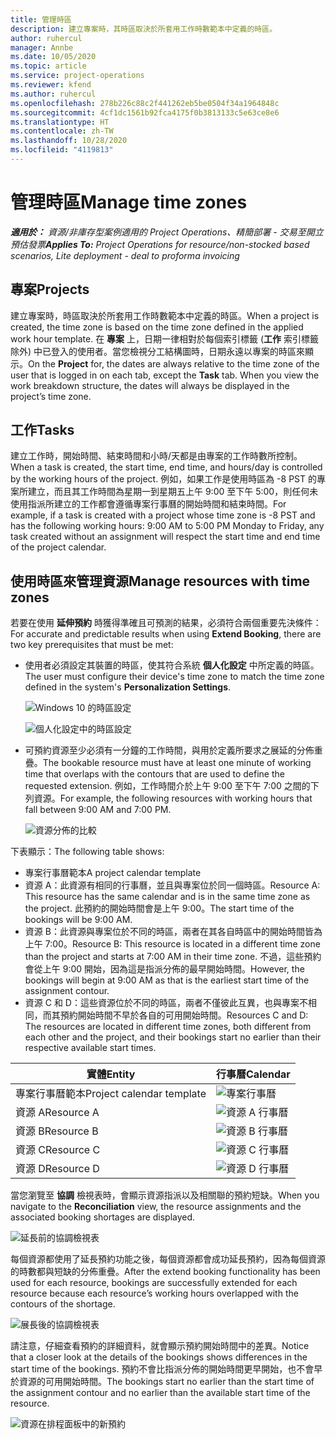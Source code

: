 ```yaml
---
title: 管理時區
description: 建立專案時，其時區取決於所套用工作時數範本中定義的時區。
author: ruhercul
manager: Annbe
ms.date: 10/05/2020
ms.topic: article
ms.service: project-operations
ms.reviewer: kfend
ms.author: ruhercul
ms.openlocfilehash: 278b226c88c2f441262eb5be0504f34a1964848c
ms.sourcegitcommit: 4cf1dc1561b92fca4175f0b3813133c5e63ce8e6
ms.translationtype: HT
ms.contentlocale: zh-TW
ms.lasthandoff: 10/28/2020
ms.locfileid: "4119813"
---
```

# <a name="manage-time-zones"></a><span data-ttu-id="1fdb7-103">管理時區</span><span class="sxs-lookup"><span data-stu-id="1fdb7-103">Manage time zones</span></span>

<span data-ttu-id="1fdb7-104">_**適用於：** 資源/非庫存型案例適用的 Project Operations、精簡部署 - 交易至開立預估發票_</span><span class="sxs-lookup"><span data-stu-id="1fdb7-104">_**Applies To:** Project Operations for resource/non-stocked based scenarios, Lite deployment - deal to proforma invoicing_</span></span>


## <a name="projects"></a><span data-ttu-id="1fdb7-105">專案</span><span class="sxs-lookup"><span data-stu-id="1fdb7-105">Projects</span></span>

<span data-ttu-id="1fdb7-106">建立專案時，時區取決於所套用工作時數範本中定義的時區。</span><span class="sxs-lookup"><span data-stu-id="1fdb7-106">When a project is created, the time zone is based on the time zone defined in the applied work hour template.</span></span> <span data-ttu-id="1fdb7-107">在 **專案** 上，日期一律相對於每個索引標籤 (**工作** 索引標籤除外) 中已登入的使用者。當您檢視分工結構圖時，日期永遠以專案的時區來顯示。</span><span class="sxs-lookup"><span data-stu-id="1fdb7-107">On the **Project** for, the dates are always relative to the time zone of the user that is logged in on each tab, except the **Task** tab. When you view the work breakdown structure, the dates will always be displayed in the project’s time zone.</span></span>

## <a name="tasks"></a><span data-ttu-id="1fdb7-108">工作</span><span class="sxs-lookup"><span data-stu-id="1fdb7-108">Tasks</span></span>

<span data-ttu-id="1fdb7-109">建立工作時，開始時間、結束時間和小時/天都是由專案的工作時數所控制。</span><span class="sxs-lookup"><span data-stu-id="1fdb7-109">When a task is created, the start time, end time, and hours/day is controlled by the working hours of the project.</span></span> <span data-ttu-id="1fdb7-110">例如，如果工作是使用時區為 -8 PST 的專案所建立，而且其工作時間為星期一到星期五上午 9:00 至下午 5:00，則任何未使用指派所建立的工作都會遵循專案行事曆的開始時間和結束時間。</span><span class="sxs-lookup"><span data-stu-id="1fdb7-110">For example, if a task is created with a project whose time zone is -8 PST and has the following working hours: 9:00 AM to 5:00 PM Monday to Friday, any task created without an assignment will respect the start time and end time of the project calendar.</span></span>

## <a name="manage-resources-with-time-zones"></a><span data-ttu-id="1fdb7-111">使用時區來管理資源</span><span class="sxs-lookup"><span data-stu-id="1fdb7-111">Manage resources with time zones</span></span>

<span data-ttu-id="1fdb7-112">若要在使用 **延伸預約** 時獲得準確且可預測的結果，必須符合兩個重要先決條件：</span><span class="sxs-lookup"><span data-stu-id="1fdb7-112">For accurate and predictable results when using **Extend Booking**, there are two key prerequisites that must be met:</span></span>  

- <span data-ttu-id="1fdb7-113">使用者必須設定其裝置的時區，使其符合系統 **個人化設定** 中所定義的時區。</span><span class="sxs-lookup"><span data-stu-id="1fdb7-113">The user must configure their device's time zone to match the time zone defined in the system's **Personalization Settings**.</span></span>
 
  ![Windows 10 的時區設定](media/reconcile-assignments-03.png)

  ![個人化設定中的時區設定](media/reconcile-assignments-04.png)
 
- <span data-ttu-id="1fdb7-116">可預約資源至少必須有一分鐘的工作時間，與用於定義所要求之展延的分佈重疊。</span><span class="sxs-lookup"><span data-stu-id="1fdb7-116">The bookable resource must have at least one minute of working time that overlaps with the contours that are used to define the requested extension.</span></span> <span data-ttu-id="1fdb7-117">例如，工作時間介於上午 9:00 至下午 7:00 之間的下列資源。</span><span class="sxs-lookup"><span data-stu-id="1fdb7-117">For example, the following resources with working hours that fall between 9:00 AM and 7:00 PM.</span></span> 

  ![資源分佈的比較](media/reconcile-assignments-05.png)

<span data-ttu-id="1fdb7-119">下表顯示：</span><span class="sxs-lookup"><span data-stu-id="1fdb7-119">The following table shows:</span></span>

- <span data-ttu-id="1fdb7-120">專案行事曆範本</span><span class="sxs-lookup"><span data-stu-id="1fdb7-120">A project calendar template</span></span>
- <span data-ttu-id="1fdb7-121">資源 A：此資源有相同的行事曆，並且與專案位於同一個時區。</span><span class="sxs-lookup"><span data-stu-id="1fdb7-121">Resource A: This resource has the same calendar and is in the same time zone as the project.</span></span> <span data-ttu-id="1fdb7-122">此預約的開始時間會是上午 9:00。</span><span class="sxs-lookup"><span data-stu-id="1fdb7-122">The start time of the bookings will be 9:00 AM.</span></span>
- <span data-ttu-id="1fdb7-123">資源 B：此資源與專案位於不同的時區，兩者在其各自時區中的開始時間皆為上午 7:00。</span><span class="sxs-lookup"><span data-stu-id="1fdb7-123">Resource B: This resource is located in a different time zone than the project and starts at 7:00 AM in their time zone.</span></span> <span data-ttu-id="1fdb7-124">不過，這些預約會從上午 9:00 開始，因為這是指派分佈的最早開始時間。</span><span class="sxs-lookup"><span data-stu-id="1fdb7-124">However, the bookings will begin at 9:00 AM as that is the earliest start time of the assignment contour.</span></span>
- <span data-ttu-id="1fdb7-125">資源 C 和 D：這些資源位於不同的時區，兩者不僅彼此互異，也與專案不相同，而其預約開始時間不早於各自的可用開始時間。</span><span class="sxs-lookup"><span data-stu-id="1fdb7-125">Resources C and D: The resources are located in different time zones, both different from each other and the project, and their bookings start no earlier than their respective available start times.</span></span>

|<span data-ttu-id="1fdb7-126">實體</span><span class="sxs-lookup"><span data-stu-id="1fdb7-126">Entity</span></span>  |<span data-ttu-id="1fdb7-127">行事曆</span><span class="sxs-lookup"><span data-stu-id="1fdb7-127">Calendar</span></span>  |
|-|-|
|<span data-ttu-id="1fdb7-128">專案行事曆範本</span><span class="sxs-lookup"><span data-stu-id="1fdb7-128">Project calendar template</span></span>   | ![專案行事曆](media/reconcile-assignments-06.png) |
|<span data-ttu-id="1fdb7-130">資源 A</span><span class="sxs-lookup"><span data-stu-id="1fdb7-130">Resource A</span></span>  | ![資源 A 行事曆](media/reconcile-assignments-06.png) |
|<span data-ttu-id="1fdb7-132">資源 B</span><span class="sxs-lookup"><span data-stu-id="1fdb7-132">Resource B</span></span>  |  ![資源 B 行事曆](media/reconcile-assignments-07.png) |
|<span data-ttu-id="1fdb7-134">資源 C</span><span class="sxs-lookup"><span data-stu-id="1fdb7-134">Resource C</span></span>  |  ![資源 C 行事曆](media/reconcile-assignments-08.png) |
|<span data-ttu-id="1fdb7-136">資源 D</span><span class="sxs-lookup"><span data-stu-id="1fdb7-136">Resource D</span></span>  | ![資源 D 行事曆](media/reconcile-assignments-09.png)  |
 
<span data-ttu-id="1fdb7-138">當您瀏覽至 **協調** 檢視表時，會顯示資源指派以及相關聯的預約短缺。</span><span class="sxs-lookup"><span data-stu-id="1fdb7-138">When you navigate to the **Reconciliation** view, the resource assignments and the associated booking shortages are displayed.</span></span>

![延長前的協調檢視表](media/reconcile-assignments-10.png)

<span data-ttu-id="1fdb7-140">每個資源都使用了延長預約功能之後，每個資源都會成功延長預約，因為每個資源的時數都與短缺的分佈重疊。</span><span class="sxs-lookup"><span data-stu-id="1fdb7-140">After the extend booking functionality has been used for each resource, bookings are successfully extended for each resource because each resource’s working hours overlapped with the contours of the shortage.</span></span>

![展長後的協調檢視表](media/reconcile-assignments-11.png) 

<span data-ttu-id="1fdb7-142">請注意，仔細查看預約的詳細資料，就會顯示預約開始時間中的差異。</span><span class="sxs-lookup"><span data-stu-id="1fdb7-142">Notice that a closer look at the details of the bookings shows differences in the start time of the bookings.</span></span> <span data-ttu-id="1fdb7-143">預約不會比指派分佈的開始時間更早開始，也不會早於資源的可用開始時間。</span><span class="sxs-lookup"><span data-stu-id="1fdb7-143">The bookings start no earlier than the start time of the assignment contour and no earlier than the available start time of the resource.</span></span>

![資源在排程面板中的新預約](media/reconcile-assignments-12.png)
